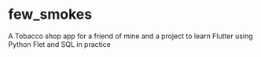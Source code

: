 # few_smokes
A Tobacco shop app for a friend of mine and a project to learn Flutter using Python Flet and SQL in practice
